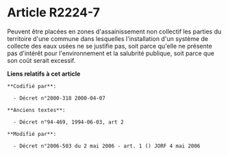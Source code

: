 # Article R2224-7

Peuvent être placées en zones d'assainissement non collectif les parties du territoire d'une commune dans lesquelles
l'installation d'un système de collecte des eaux usées ne se justifie pas, soit parce qu'elle ne présente pas d'intérêt pour
l'environnement et la salubrité publique, soit parce que son coût serait excessif.

**Liens relatifs à cet article**

	**Codifié par**:

	  - Décret n°2000-318 2000-04-07

	**Anciens textes**:

	  - Décret n°94-469, 1994-06-03, art 2

	**Modifié par**:

	  - Décret n°2006-503 du 2 mai 2006 - art. 1 () JORF 4 mai 2006

